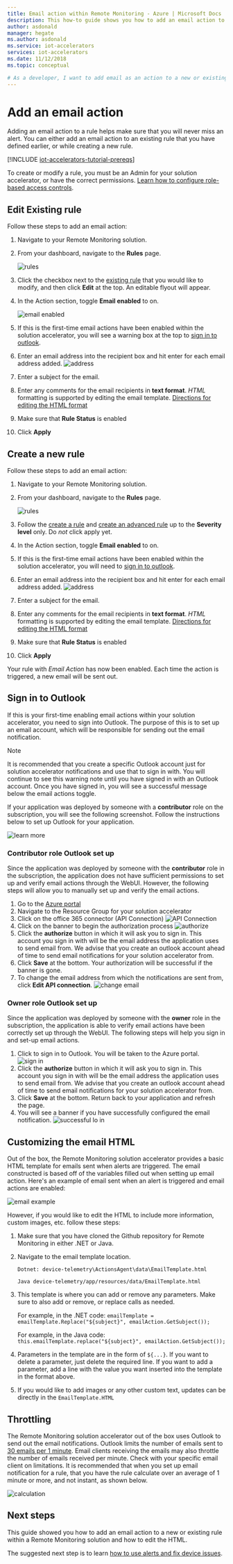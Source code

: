 ```yaml
---
title: Email action within Remote Monitoring - Azure | Microsoft Docs
description: This how-to guide shows you how to add an email action to a new or existing rule.
author: asdonald
manager: hegate
ms.author: asdonald
ms.service: iot-accelerators
services: iot-accelerators
ms.date: 11/12/2018
ms.topic: conceptual

# As a developer, I want to add email as an action to a new or existing rule within my Remote Monitoring solution.
---
```



# Add an email action
Adding an email action to a rule helps make sure that you will never miss an alert. You can either add an email action to an existing rule that you have defined earlier, or while creating a new rule. 

[!INCLUDE [iot-accelerators-tutorial-prereqs](../../includes/iot-accelerators-tutorial-prereqs.md)]

To create or modify a rule, you must be an Admin for your solution accelerator, or have the correct permissions. [Learn how to configure role-based access controls](iot-accelerators-remote-monitoring-rbac.md).

## Edit Existing rule

Follow these steps to add an email action:
  1. Navigate to your Remote Monitoring solution.
  2. From your dashboard, navigate to the **Rules** page.

      ![rules](./media/iot-accelerators-remote-monitoring-email-actions/rules.png)

  3. Click the checkbox next to the [existing rule](iot-accelerators-remote-monitoring-automate#edit-an-existing-rule) that you would like to modify, and then click **Edit** at the top. An editable flyout will appear.
  4. In the Action section, toggle **Email enabled** to on. 

      ![email enabled](./media/iot-accelerators-remote-monitoring-email-actions/emailenabled.png)

  5. If this is the first-time email actions have been enabled within the solution accelerator, you will see a warning box at the top to [sign in to outlook](#outlook).
  6. Enter an email address into the recipient box and hit enter for each email address added. 
      ![address](./media/iot-accelerators-remote-monitoring-email-actions/address.png)
  7. Enter a subject for the email.
  8. Enter any comments for the email recipients in **text format**. *HTML* formatting is supported by editing the email template. [Directions for editing the HTML format](#htmledit)
  9. Make sure that **Rule Status** is enabled
  10. Click **Apply**

## Create a new rule

Follow these steps to add an email action:
  1. Navigate to your Remote Monitoring solution.
  2. From your dashboard, navigate to the **Rules** page. 

      ![rules](./media/iot-accelerators-remote-monitoring-email-actions/rules.png)

  3. Follow the [create a rule](iot-accelerators-remote-monitoring-automate#create-a-rule) and [create an advanced rule](iot-accelerators-remote-monitoring-automate#create-an-advanced-rule) up to the **Severity level** only. Do *not* click apply yet. 
  4. In the Action section, toggle **Email enabled** to on. 
  5. If this is the first-time email actions have been enabled within the solution accelerator, you will need to [sign in to outlook](#outlook).
  6. Enter an email address into the recipient box and hit enter for each email address added. 
      ![address](./media/iot-accelerators-remote-monitoring-email-actions/address.png)
  7. Enter a subject for the email.
  8. Enter any comments for the email recipients in **text format**. *HTML* formatting is supported by editing the email template. [Directions for editing the HTML format](#htmledit)
  9. Make sure that **Rule Status** is enabled
  10. Click **Apply**

Your rule with *Email Action* has now been enabled. Each time the action is triggered, a new email will be sent out. 

## Sign in to Outlook <a name="outlook"></a>

If this is your first-time enabling email actions within your solution accelerator, you need to sign into Outlook. The purpose of this is to set up an email account, which will be responsible for sending out the email notification. 

> [!NOTE] 
> It is recommended that you create a specific Outlook account just for solution accelerator notifications and use that to sign in with. You will continue to see this warning note until you have signed in with an Outlook account. Once you have signed in, you will see a successful message below the email actions toggle. 

If your application was deployed by someone with a **contributor** role on the subscription, you will see the following screenshot. Follow the instructions below to set up Outlook for your application. 

![learn more](./media/iot-accelerators-emailactions/learnmore.png)

### Contributor role Outlook set up
Since the application was deployed by someone with the **contributor** role in the subscription, the application does 
not have sufficient permissions to set up and verify email actions through the WebUI. However, the following steps will allow you to manually set up and verify the email actions. 

  1. Go to the [Azure portal](https://portal.azure.com)
  2. Navigate to the Resource Group for your solution accelerator
  3. Click on the office 365 connector (API Connection)
    ![API Connection](./media/iot-accelerators-emailactions/apiconnector.png)
  4. Click on the banner to begin the authorization process
    ![authorize](./media/iot-accelerators-emailactions/connector.png)
  5. Click the **authorize** button in which it will ask you to sign in. This account you sign in with will be the email address the application uses to send email from. We advise that you create an outlook account ahead of time to send email notifications for your solution accelerator from.
  7. Click **Save** at the bottom. Your authorization will be successful if the banner is gone.
  9. To change the email address from which the notifications are sent from, click **Edit API connection**.
    ![change email](./media/iot-accelerators-emailactions/editemail.png)

### Owner role Outlook set up
Since the application was deployed by someone with the **owner** role in the subscription, the application is able to verify email actions have been correctly set up through the WebUI. The following steps will help you sign in and set-up email actions.

  1. Click to sign in to Outlook. You will be taken to the Azure portal.
    ![sign in](./media/iot-accelerators-emailactions/owneroutlook.png)
  2. Click the **authorize** button in which it will ask you to sign in. This account you sign in with will be the email address the application uses to send email from. We advise that you create an outlook account ahead of time to send email notifications for your solution accelerator from. 
  3. Click **Save** at the bottom. Return back to your application and refresh the page. 
  4. You will see a banner if you have successfully configured the email notification. 
    ![successful lo in](./media/iot-accelerators-emailactions/success.png)

## Customizing the email HTML <a name="htmledit"></a>

Out of the box, the Remote Monitoring solution accelerator provides a basic HTML template for emails sent when alerts are triggered. The email constructed is based off of the variables filled out when setting up email action. Here's an example of email sent when an alert is triggered and email actions are enabled: 

![email example](./media/iot-accelerators-remote-monitoring-email-actions/emailtemplate.png)

However, if you would like to edit the HTML to include more information, custom images, etc. follow these steps:
  1. Make sure that you have cloned the Github repository for Remote Monitoring in either .NET or Java. 
  2. Navigate to the email template location.
    
      `Dotnet: device-telemetry\ActionsAgent\data\EmailTemplate.html`
    
      `Java device-telemetry/app/resources/data/EmailTemplate.html`
  3. This template is where you can add or remove any parameters. Make sure to also add or remove, or replace calls as needed. 

      For example, in the .NET code: 
      `emailTemplate = emailTemplate.Replace("${subject}", emailAction.GetSubject());`

      For example, in the Java code:
      `this.emailTemplate.replace("${subject}", emailAction.GetSubject());`
  4. Parameters in the template are in the form of `${...}`. If you want to delete a parameter, just delete the required line. If you want to add a parameter, add a line with the value you want inserted into the template in the format above. 
  5. If you would like to add images or any other custom text, updates can be directly in the `EmailTemplate.HTML`

## Throttling

The Remote Monitoring solution accelerator out of the box uses Outlook to send out the email notifications. Outlook limits the number of emails sent to [30 emails per 1 minute](https://docs.microsoft.com/office365/servicedescriptions/exchange-online-service-description/exchange-online-limits#receiving-and-sending-limits). Email clients receiving the emails may also throttle the number of emails received per minute. Check with your specific email client on limitations. It is recommended that when you set up email notification for a rule, that you have the rule calculate over an average of 1 minute or more, and not instant, as shown below. 

![calculation](./media/iot-accelerators-emailactions/calculation.png)

## Next steps

This guide showed you how to add an email action to a new or existing rule within a Remote Monitoring solution and how to edit the HTML.

The suggested next step is to learn [how to use alerts and fix device issues](iot-accelerators-remote-monitoring-maintain.md).
